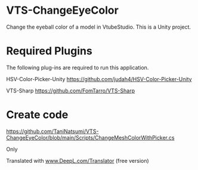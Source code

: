 # VTS-ChangeEyeColor
Change the eyeball color of a model in VtubeStudio.
This is a Unity project.

# Required Plugins
The following plug-ins are required to run this application.

HSV-Color-Picker-Unity
https://github.com/judah4/HSV-Color-Picker-Unity

VTS-Sharp
https://github.com/FomTarro/VTS-Sharp

# Create code
https://github.com/TaniNatsumi/VTS-ChangeEyeColor/blob/main/Scripts/ChangeMeshColorWithPicker.cs

Only

Translated with www.DeepL.com/Translator (free version)

